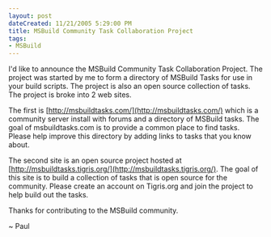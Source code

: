 ```yaml
---
layout: post
dateCreated: 11/21/2005 5:29:00 PM
title: MSBuild Community Task Collaboration Project
tags:
- MSBuild
---
```


I'd like to announce the MSBuild Community Task Collaboration Project. The project was started by me to form a directory of MSBuild Tasks for use in your build scripts. The project is also an open source collection of tasks. The project is broke into 2 web sites.

The first is [http://msbuildtasks.com/](http://msbuildtasks.com/) which is a community server install with forums and a directory of MSBuild tasks. The goal of msbuildtasks.com is to provide a common place to find tasks. Please help improve this directory by adding links to tasks that you know about.

The second site is an open source project hosted at [http://msbuildtasks.tigris.org/](http://msbuildtasks.tigris.org/). The goal of this site is to build a collection of tasks that is open source for the community. Please create an account on Tigris.org and join the project to help build out the tasks.

Thanks for contributing to the MSBuild community.

~ Paul